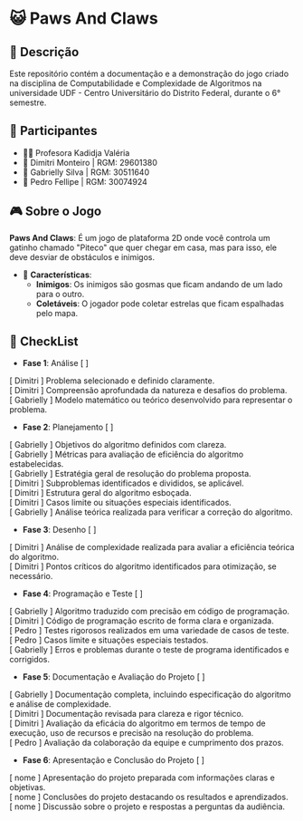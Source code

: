# 😺 Paws And Claws

## 📜 Descrição
Este repositório contém a documentação e a demonstração do jogo criado na disciplina de Computabilidade e Complexidade de Algoritmos na universidade UDF - Centro Universitário do Distrito Federal, durante o 6° semestre.

## 👥 Participantes
- 👩‍🏫 Profesora Kadidja Valéria
- 👤 Dimitri Monteiro | RGM: 29601380
- 👤 Gabrielly Silva | RGM: 30511640
- 👤 Pedro Fellipe | RGM: 30074924

## 🎮 Sobre o Jogo
 **Paws And Claws**: É um jogo de plataforma 2D onde você controla um gatinho chamado "Piteco" que quer chegar em casa, mas para isso, ele deve desviar de obstáculos e inimigos.
- 🔑 **Características**:
    - **Inimigos**: Os inimigos são gosmas que ficam andando de um lado para o outro.
    - **Coletáveis**: O jogador pode coletar estrelas que ficam espalhadas pelo mapa.

## 📝 CheckList

- **Fase 1**: Análise [ ] 

[ Dimitri   ] Problema selecionado e definido claramente.  
[ Dimitri   ]  Compreensão aprofundada da natureza e desafios do problema.  
[ Gabrielly ] Modelo matemático ou teórico desenvolvido para representar o problema.

- **Fase 2**: Planejamento [ ] 

[ Gabrielly ] Objetivos do algoritmo definidos com clareza.  
[ Gabrielly ] Métricas para avaliação de eficiência do algoritmo estabelecidas.  
[ Gabrielly ] Estratégia geral de resolução do problema proposta.  
[ Dimitri   ] Subproblemas identificados e divididos, se aplicável.  
[ Dimitri   ] Estrutura geral do algoritmo esboçada.  
[ Dimitri   ] Casos limite ou situações especiais identificados.  
[ Gabrielly ] Análise teórica realizada para verificar a correção do algoritmo.

- **Fase 3**: Desenho [ ] 

[ Dimitri ] Análise de complexidade realizada para avaliar a eficiência teórica do algoritmo.  
[ Dimitri ] Pontos críticos do algoritmo identificados para otimização, se necessário.

- **Fase 4**: Programação e Teste [ ] 

[ Gabrielly ] Algoritmo traduzido com precisão em código de programação.  
[ Dimitri   ] Código de programação escrito de forma clara e organizada.  
[ Pedro     ]  Testes rigorosos realizados em uma variedade de casos de teste.  
[ Pedro     ] Casos limite e situações especiais testados.  
[ Gabrielly ] Erros e problemas durante o teste de programa identificados e corrigidos.

- **Fase 5**: Documentação e Avaliação do Projeto [ ] 

[ Gabrielly ] Documentação completa, incluindo especificação do algoritmo e análise de complexidade.  
[ Dimitri   ] Documentação revisada para clareza e rigor técnico.  
[ Dimitri   ] Avaliação da eficácia do algoritmo em termos de tempo de execução, uso de recursos e precisão na resolução do problema.  
[ Pedro     ] Avaliação da colaboração da equipe e cumprimento dos prazos.

- **Fase 6**: Apresentação e Conclusão do Projeto [ ] 

[ nome ] Apresentação do projeto preparada com informações claras e objetivas.  
[ nome ] Conclusões do projeto destacando os resultados e aprendizados.  
[ nome ] Discussão sobre o projeto e respostas a perguntas da audiência.

